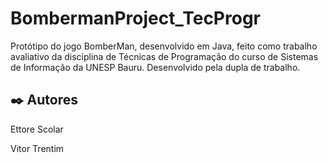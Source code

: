 # BombermanProject_TecProgr
Protótipo do jogo BomberMan, desenvolvido em Java, feito como trabalho avaliativo da disciplina de Técnicas de Programação do curso de Sistemas de Informação da UNESP Bauru. Desenvolvido pela dupla de trabalho.


## ✒️ Autores

Ettore Scolar

Vitor Trentim

